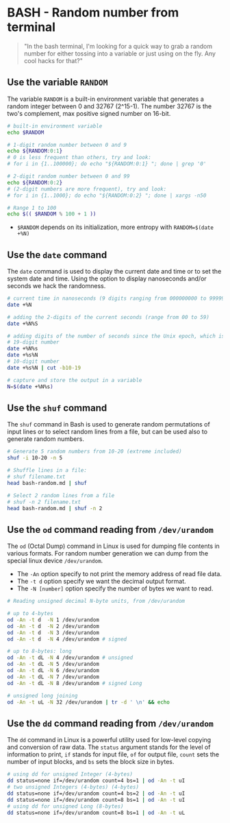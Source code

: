# BASH - Random number from terminal

> "In the bash terminal, I'm looking for a quick way to grab a random number for either tossing into a variable or just using on the fly. Any cool hacks for that?"

## Use the variable `RANDOM`

The variable `RANDOM` is a built-in environment variable that generates a random integer between 0 and 32767 (2^15-1).
The number 32767 is the two's complement, max positive signed number on 16-bit.

```bash
# built-in environment variable
echo $RANDOM

# 1-digit random number between 0 and 9
echo ${RANDOM:0:1}
# 0 is less frequent than others, try and look:
# for i in {1..100000}; do echo "${RANDOM:0:1} "; done | grep '0'

# 2-digit random number between 0 and 99 
echo ${RANDOM:0:2} 
# (2-digit numbers are more frequent), try and look:
# for i in {1..1000}; do echo "${RANDOM:0:2} "; done | xargs -n50

# Range 1 to 100
echo $(( $RANDOM % 100 + 1 ))
```

- `$RANDOM` depends on its initialization, more entropy with `RANDOM=$(date +%N)`



## Use the `date` command

The `date` command is used to display the current date and time or to set the system date and time.
Using the option to display nanoseconds and/or seconds we hack the randomness.

```bash
# current time in nanoseconds (9 digits ranging from 000000000 to 999999999)
date +%N

# adding the 2-digits of the current seconds (range from 00 to 59)
date +%N%S

# adding digits of the number of seconds since the Unix epoch, which is January 1, 1970, at 00:00:00 UTC
# 19-digit number 
date +%N%s
date +%s%N
# 10-digit number 
date +%s%N | cut -b10-19

# capture and store the output in a variable
N=$(date +%N%s)
```

## Use the `shuf` command

The `shuf` command in Bash is used to generate random permutations of input lines or to select random lines from a file, but can be used also to generate random numbers.

```bash
# Generate 5 random numbers from 10-20 (extreme included)
shuf -i 10-20 -n 5

# Shuffle lines in a file:
# shuf filename.txt
head bash-random.md | shuf

# Select 2 random lines from a file
# shuf -n 2 filename.txt
head bash-random.md | shuf -n 2
```

## Use the `od` command reading from `/dev/urandom`

The `od` (Octal Dump) command in Linux is used for dumping file contents in various formats. For random number generation we can dump from the special linux device `/dev/urandom`.

- The `-An` option specify to not print the memory address of read file data.
- The `-t d` option specify we want the decimal output format.
- The `-N [number]` option specify the number of bytes we want to read.

```bash
# Reading unsigned decimal N-byte units, from /dev/urandom

# up to 4-bytes
od -An -t d  -N 1 /dev/urandom
od -An -t d  -N 2 /dev/urandom
od -An -t d  -N 3 /dev/urandom
od -An -t d  -N 4 /dev/urandom # signed

# up to 8-bytes: long
od -An -t dL -N 4 /dev/urandom # unsigned
od -An -t dL -N 5 /dev/urandom 
od -An -t dL -N 6 /dev/urandom 
od -An -t dL -N 7 /dev/urandom 
od -An -t dL -N 8 /dev/urandom # signed Long

# unsigned long joining
od -An -t uL -N 32 /dev/urandom | tr -d ' \n' && echo
```


## Use the `dd` command reading from `/dev/urandom`

The `dd` command in Linux is a powerful utility used for low-level copying and conversion of raw data. The `status` argument stands for the level of information to print, `if` stands for input file, `of` for output file, `count` sets the number of input blocks, and `bs` sets the block size in bytes.

```bash
# using dd for unsigned Integer (4-bytes)
dd status=none if=/dev/urandom count=4 bs=1 | od -An -t uI
# two unsigned Integers (4-bytes) (4-bytes)
dd status=none if=/dev/urandom count=4 bs=2 | od -An -t uI
dd status=none if=/dev/urandom count=8 bs=1 | od -An -t uI
# using dd for unsigned Long (8-bytes)
dd status=none if=/dev/urandom count=8 bs=1 | od -An -t uL
```
